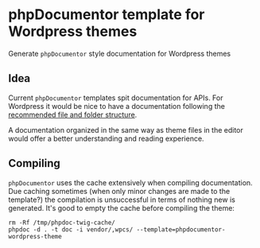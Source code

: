 # phpDocumentor template for Wordpress themes

Generate `phpDocumentor` style documentation for Wordpress themes

## Idea

Current `phpDocumentor` templates spit documentation for APIs.
For Wordpress it would be nice to have a documentation following the [recommended file and folder structure](https://developer.wordpress.org/themes/basics/organizing-theme-files/).

A documentation organized in the same way as theme files in the editor would offer a better understanding and reading experience. 

## Compiling

`phpDocumentor` uses the cache extensively when compiling documentation.
Due caching sometimes (when only minor changes are made to the template?) the compilation is unsuccessful in terms of nothing new is generated.
It's good to empty the cache before compiling the theme:

```
rm -Rf /tmp/phpdoc-twig-cache/
phpdoc -d . -t doc -i vendor/,wpcs/ --template=phpdocumentor-wordpress-theme
```
